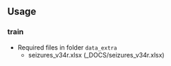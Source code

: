 
## Usage
### train
- Required files in folder `data_extra`
    - seizures_v34r.xlsx (_DOCS/seizures_v34r.xlsx)
